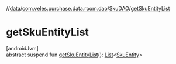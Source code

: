 //[data](../../../index.md)/[com.veles.purchase.data.room.dao](../index.md)/[SkuDAO](index.md)/[getSkuEntityList](get-sku-entity-list.md)

# getSkuEntityList

[androidJvm]\
abstract suspend fun [getSkuEntityList](get-sku-entity-list.md)(): [List](https://kotlinlang.org/api/latest/jvm/stdlib/kotlin.collections/-list/index.html)&lt;[SkuEntity](../../com.veles.purchase.data.room.table/-sku-entity/index.md)&gt;
